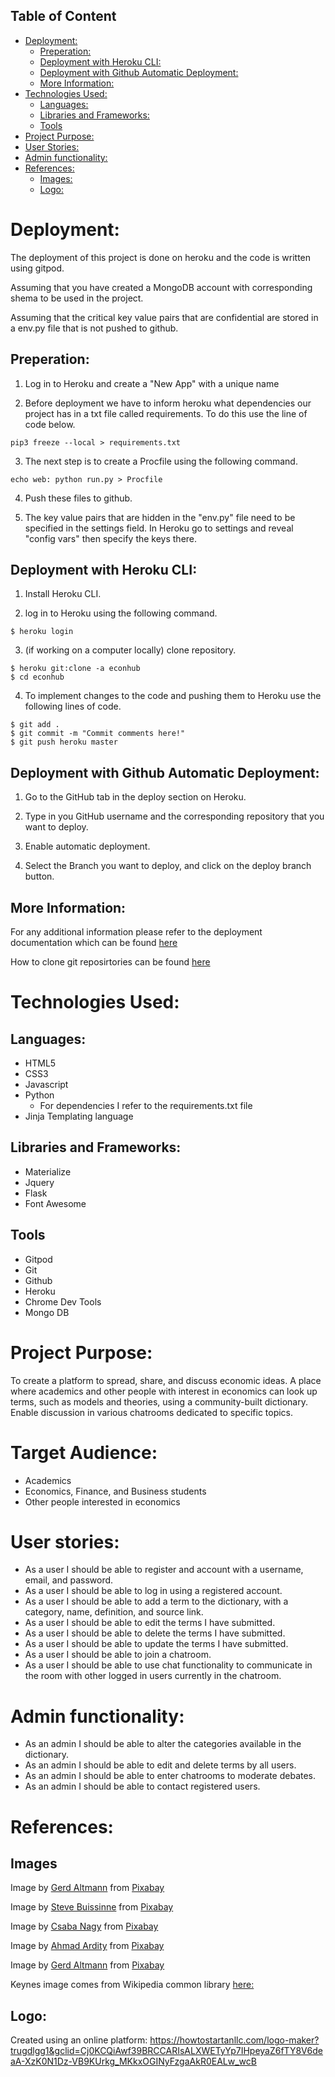 ## Table of Content

- [Deployment:](#Deployment)
    - [Preperation:](#Preperation)
    - [Deployment with Heroku CLI:](#Deployment-with-Heroku-CLI)
    - [Deployment with Github Automatic Deployment:](#Deployment-with-Github-Automatic-Deployment)
    - [More Information:](#More-Information)
- [Technologies Used:](#technologies-used)
    - [Languages:](#languages)
    - [Libraries and Frameworks:](#libraries-and-frameworks)
    - [Tools](#tools)
- [Project Purpose:](#project-purpose)
- [User Stories:](#user-stories)
- [Admin functionality:](#Admin-functionality)
- [References:](#References)
    - [Images:](#Images)
    - [Logo:](#Logo)

# Deployment:

The deployment of this project is done on heroku and 
the code is written using gitpod.

Assuming that you have created a MongoDB account with corresponding
shema to be used in the project. 

Assuming that the critical key value pairs that are confidential 
are stored in a env.py file that is not pushed to github.

## Preperation:

1. Log in to Heroku and create a "New App" with a unique name

2. Before deployment we have to inform heroku what dependencies 
our project has in a txt file called requirements. To do this use the
line of code below. 

```
pip3 freeze --local > requirements.txt
```
3. The next step is to create a Procfile using the following command.
```
echo web: python run.py > Procfile
```
4. Push these files to github.

5. The key value pairs that are hidden in the "env.py" file 
need to be specified in the settings field. In Heroku go to
settings and reveal "config vars" then specify the keys there.

## Deployment with Heroku CLI: 

1. Install Heroku CLI.

2. log in to Heroku using the following command.

```
$ heroku login
```
3. (if working on a computer locally) clone repository. 
```
$ heroku git:clone -a econhub
$ cd econhub
```
4. To implement changes to the code and pushing them to Heroku
use the following lines of code.
```
$ git add .
$ git commit -m "Commit comments here!"
$ git push heroku master
```


## Deployment with Github Automatic Deployment:

1. Go to the GitHub tab in the deploy section on Heroku.

2. Type in you GitHub username and the corresponding repository that you want to deploy.

3. Enable automatic deployment.

4. Select the Branch you want to deploy, and click on the deploy branch button.

## More Information:

For any additional information please refer to the deployment 
documentation which can be found [here](https://devcenter.heroku.com/categories/deployment)

How to clone git reposirtories can be found [here](https://docs.github.com/en/free-pro-team@latest/github/creating-cloning-and-archiving-repositories/cloning-a-repository)

# Technologies Used:

## Languages:
* HTML5
* CSS3 
* Javascript
* Python
    * For dependencies I refer to the requirements.txt file
* Jinja Templating language

## Libraries and Frameworks:
* Materialize
* Jquery
* Flask
* Font Awesome

## Tools
* Gitpod
* Git
* Github
* Heroku
* Chrome Dev Tools
* Mongo DB

# Project Purpose:

To create a platform to spread, share, and discuss economic ideas. 
A place where academics and other people with interest in economics can look up terms, 
such as models and theories, using a community-built dictionary. Enable discussion in various chatrooms dedicated to specific topics.

# Target Audience:

* Academics
* Economics, Finance, and Business students
* Other people interested in economics

# User stories:

* As a user I should be able to register and account with a username, email, and password.
* As a user I should be able to log in using a registered account.
* As a user I should be able to add a term to the dictionary, with a category, name, definition, and source link.
* As a user I should be able to edit the terms I have submitted.
* As a user I should be able to delete the terms I have submitted.
* As a user I should be able to update the terms I have submitted.
* As a user I should be able to join a chatroom.
* As a user I should be able to use chat functionality to communicate in the room with other logged in users currently in the chatroom.

# Admin functionality:

* As an admin I should be able to alter the categories available in the dictionary.
* As an admin I should be able to edit and delete terms by all users.
* As an admin I should be able to enter chatrooms to moderate debates.
* As an admin I should be able to contact registered users.

# References:

## Images
Image by <a href="https://pixabay.com/users/geralt-9301/?utm_source=link-attribution&amp;utm_medium=referral&amp;utm_campaign=image&amp;utm_content=2365538">Gerd Altmann</a> from <a href="https://pixabay.com/?utm_source=link-attribution&amp;utm_medium=referral&amp;utm_campaign=image&amp;utm_content=2365538">Pixabay</a>

Image by <a href="https://pixabay.com/users/stevepb-282134/?utm_source=link-attribution&amp;utm_medium=referral&amp;utm_campaign=image&amp;utm_content=1726618">Steve Buissinne</a> from <a href="https://pixabay.com/?utm_source=link-attribution&amp;utm_medium=referral&amp;utm_campaign=image&amp;utm_content=1726618">Pixabay</a>

Image by <a href="https://pixabay.com/users/pix1861-468748/?utm_source=link-attribution&amp;utm_medium=referral&amp;utm_campaign=image&amp;utm_content=1905225">Csaba Nagy</a> from <a href="https://pixabay.com/?utm_source=link-attribution&amp;utm_medium=referral&amp;utm_campaign=image&amp;utm_content=1905225">Pixabay</a>

Image by <a href="https://pixabay.com/users/ahmadardity-3112014/?utm_source=link-attribution&amp;utm_medium=referral&amp;utm_campaign=image&amp;utm_content=1730089">Ahmad Ardity</a> from <a href="https://pixabay.com/?utm_source=link-attribution&amp;utm_medium=referral&amp;utm_campaign=image&amp;utm_content=1730089">Pixabay</a>

Image by <a href="https://pixabay.com/users/geralt-9301/?utm_source=link-attribution&amp;utm_medium=referral&amp;utm_campaign=image&amp;utm_content=499481">Gerd Altmann</a> from <a href="https://pixabay.com/?utm_source=link-attribution&amp;utm_medium=referral&amp;utm_campaign=image&amp;utm_content=499481">Pixabay</a>

Keynes image comes from Wikipedia common library [here:](https://commons.wikimedia.org/wiki/File:John_Maynard_Keynes.jpg)

## Logo:

Created using an online platform:
https://howtostartanllc.com/logo-maker?trugdlgg1&gclid=Cj0KCQiAwf39BRCCARIsALXWETyYp7IHpeyaZ6fTY8V6deaA-XzK0N1Dz-VB9KUrkg_MKkxOGINyFzgaAkR0EALw_wcB 

